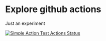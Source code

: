 # Explore github actions

Just an experiment

[![Simple Action Test Actions Status](https://github.com/pgrygorcintel/actions_test/workflows/simple-action-test/badge.svg)](https://github.com/pgrygorcintel/actions_test/actions)

